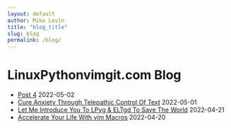 ```yaml
---
layout: default
author: Mike Levin
title: "blog_title"
slug: blog
permalink: /blog/
---
```

# LinuxPythonvimgit.com Blog



- [Post 4](/blog/post-4/) 2022-05-02
- [Cure Anxiety Through Telepathic Control Of Text](/blog/cure-anxiety-through-telepathic-control-of-text/) 2022-05-01
- [Let Me Introduce You To LPvg & ELTgd To Save The World](/blog/let-me-introduce-you-to-lpvg-eltgd-to-save-the-world/) 2022-04-21
- [Accelerate Your Life With vim Macros](/blog/accelerate-your-life-with-vim-macros/) 2022-04-20